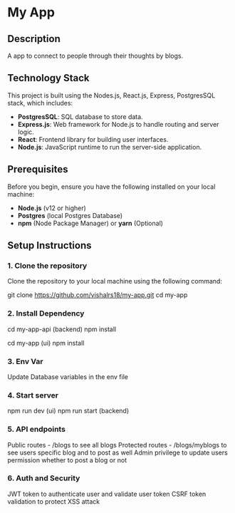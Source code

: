 # My App

## Description
A app to connect to people through their thoughts by blogs.

## Technology Stack
This project is built using the Nodes.js, React.js, Express, PostgresSQL stack, which includes:

- **PostgresSQL**: SQL database to store data.
- **Express.js**: Web framework for Node.js to handle routing and server logic.
- **React**: Frontend library for building user interfaces.
- **Node.js**: JavaScript runtime to run the server-side application.

## Prerequisites
Before you begin, ensure you have the following installed on your local machine:

- **Node.js** (v12 or higher)
- **Postgres** (local Postgres Database)
- **npm** (Node Package Manager) or **yarn** (Optional)

## Setup Instructions

### 1. Clone the repository
Clone the repository to your local machine using the following command:


git clone https://github.com/vishalrs18/my-app.git
cd my-app

### 2. Install Dependency
cd my-app-api (backend)
npm install

cd my-app (ui)
npm install

### 3. Env Var
Update Database variables in the env file

### 4. Start server
npm run dev (ui)
npm run start (backend)

### 5. API endpoints
Public routes - /blogs to see all blogs
Protected routes - /blogs/myblogs to see users specific blog and to post as well
Admin privilege to update users permission whether to post a blog or not

### 6. Auth and Security
JWT token to authenticate user and validate user token
CSRF token validation to protect XSS attack 